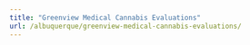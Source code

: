 ```yaml
---
title: "Greenview Medical Cannabis Evaluations"
url: /albuquerque/greenview-medical-cannabis-evaluations/
---
```

